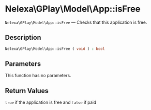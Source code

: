 # Nelexa\GPlay\Model\App::isFree
`Nelexa\GPlay\Model\App::isFree` — Checks that this application is free.

## Description
```php
Nelexa\GPlay\Model\App::isFree ( void ) : bool
```

## Parameters
This function has no parameters.

## Return Values
`true` if the application is free and `false` if paid

